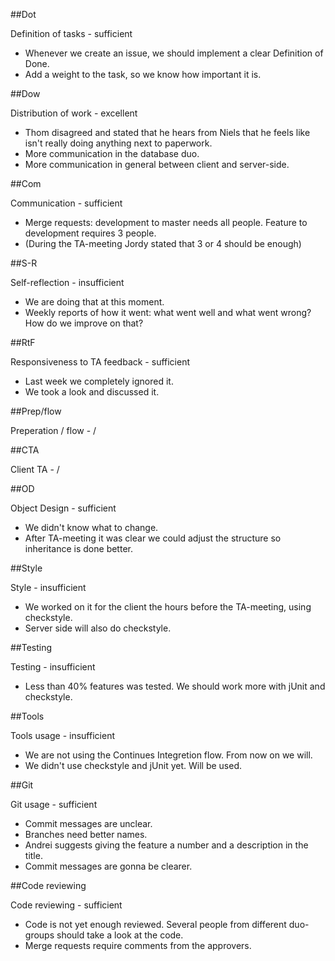 ##Dot

Definition of tasks - sufficient

* Whenever we create an issue, we should implement a clear Definition of Done.
* Add a weight to the task, so we know how important it is.

##Dow

Distribution of work - excellent

* Thom disagreed and stated that he hears from Niels that he feels like isn't really doing anything next to paperwork.
* More communication in the database duo.
* More communication in general between client and server-side.

##Com

Communication - sufficient

* Merge requests: development to master needs all people. Feature to development requires 3 people.
* (During the TA-meeting Jordy stated that 3 or 4 should be enough)

##S-R

Self-reflection - insufficient

* We are doing that at this moment.
* Weekly reports of how it went: what went well and what went wrong? How do we improve on that?

##RtF

Responsiveness to TA feedback - sufficient

* Last week we completely ignored it.
* We took a look and discussed it.


##Prep/flow

Preperation / flow - /

##CTA

Client TA - /

##OD

Object Design - sufficient

* We didn't know what to change.
* After TA-meeting it was clear we could adjust the structure so inheritance is done better.

##Style

Style - insufficient

* We worked on it for the client the hours before the TA-meeting, using checkstyle.
* Server side will also do checkstyle.

##Testing

Testing - insufficient

* Less than 40% features was tested. We should work more with jUnit and checkstyle.

##Tools

Tools usage - insufficient

* We are not using the Continues Integretion flow. From now on we will.
* We didn't use checkstyle and jUnit yet. Will be used.

##Git

Git usage - sufficient

* Commit messages are unclear.
* Branches need better names.
* Andrei suggests giving the feature a number and a description in the title.
* Commit messages are gonna be clearer.

##Code reviewing

Code reviewing - sufficient

* Code is not yet enough reviewed. Several people from different duo-groups should take a look at the code.
* Merge requests require comments from the approvers.


